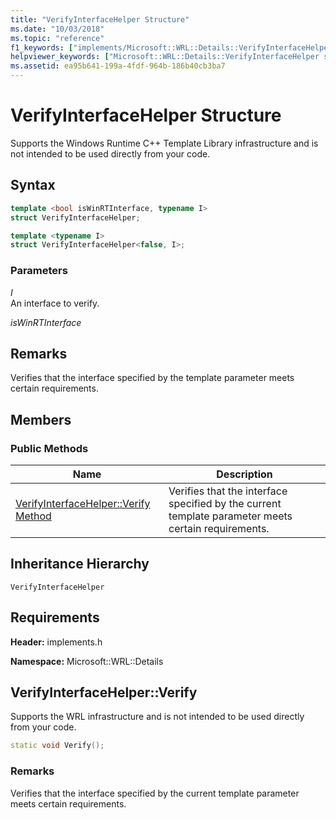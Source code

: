 ```yaml
---
title: "VerifyInterfaceHelper Structure"
ms.date: "10/03/2018"
ms.topic: "reference"
f1_keywords: ["implements/Microsoft::WRL::Details::VerifyInterfaceHelper", "implements/Microsoft::WRL::Details::VerifyInterfaceHelper::Verify"]
helpviewer_keywords: ["Microsoft::WRL::Details::VerifyInterfaceHelper structure", "Microsoft::WRL::Details::VerifyInterfaceHelper::Verify method"]
ms.assetid: ea95b641-199a-4fdf-964b-186b40cb3ba7
---
```

# VerifyInterfaceHelper Structure

Supports the Windows Runtime C++ Template Library infrastructure and is not intended to be used directly from your code.

## Syntax

```cpp
template <bool isWinRTInterface, typename I>
struct VerifyInterfaceHelper;

template <typename I>
struct VerifyInterfaceHelper<false, I>;
```

### Parameters

*I*<br/>
An interface to verify.

*isWinRTInterface*

## Remarks

Verifies that the interface specified by the template parameter meets certain requirements.

## Members

### Public Methods

Name                                            | Description
----------------------------------------------- | ---------------------------------------------------------------------------------------------------
[VerifyInterfaceHelper::Verify Method](#verify) | Verifies that the interface specified by the current template parameter meets certain requirements.

## Inheritance Hierarchy

`VerifyInterfaceHelper`

## Requirements

**Header:** implements.h

**Namespace:** Microsoft::WRL::Details

## <a name="verify"></a> VerifyInterfaceHelper::Verify

Supports the WRL infrastructure and is not intended to be used directly from your code.

```cpp
static void Verify();
```

### Remarks

Verifies that the interface specified by the current template parameter meets certain requirements.

